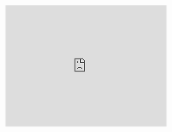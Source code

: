 <html lang="en">
  <head>
  <title>Hello world</title>
  <link rel="stylesheet" href="styles.css"> 
  </head>
  <body>
<div style="padding:75% 0 0 0;position:relative;"><iframe class="back" src="https://player.vimeo.com/video/1030231214?autoplay=1&loop=1badge=0&amp;autopause=0&amp;player_id=0&amp;app_id=58479" frameborder="0" allow="autoplay; fullscreen; picture-in-picture; clipboard-write" style="position:absolute;top:0;left:0;width:100%;height:100%;" title="Yes"></iframe></div><script src="https://player.vimeo.com/api/player.js"></script>
  </body>
</html>





